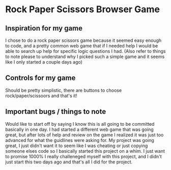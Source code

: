 # Rock Paper Scissors Browser Game

## Inspiration for my game

I chose to do a rock paper scissors game because it seemed easy enough to code, and a pretty common web game that if I needed help I would be able to search up help for specific logic questions I had. (Also refer to things to note please to understand why I picked such a simple game and it seems like I only started a couple days ago)

## Controls for my game

Should be pretty simplistic, there are buttons to choose rock/paper/scissoors and that's it!

## Important bugs / things to note

Would like to start off by saying I know this is all going to be committed
basically in one day. I had started a different web game that was going great, but after lots of help and review on the game I realized it was just too advanced for what the guidlines were asking for. My project was going great, I just didn't want it to seem like I was cheating or just copying someone elses code so I basically started this project on a whim. I just want to promise 1000% I really challeneged myself with this project, and I didn't just start this two days ago and that's all I did for the project.
